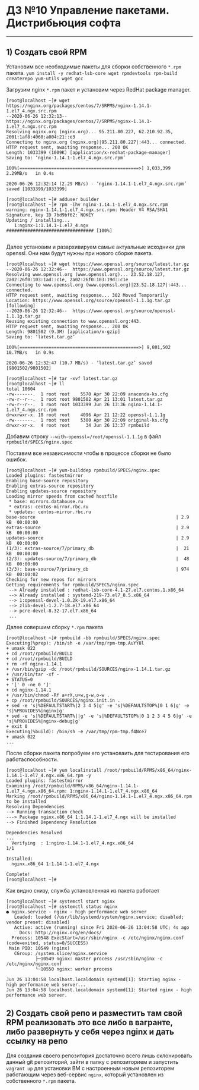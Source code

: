 # ДЗ №10 Управление пакетами. Дистрибьюция софта 
--------------------------------------------------------------------------------------------
## 1) Cоздать свой RPM
Установим все необходимые пакеты для сборки собственного ```*.rpm``` пакета.
```yum install -y redhat-lsb-core wget rpmdevtools rpm-build createrepo yum-utils wget gcc```

Загрузим nginx ```*.rpm``` пакет и установим через RedHat package manager.
```
[root@localhost ~]# wget https://nginx.org/packages/centos/7/SRPMS/nginx-1.14.1-1.el7_4.ngx.src.rpm
--2020-06-26 12:32:13--  https://nginx.org/packages/centos/7/SRPMS/nginx-1.14.1-1.el7_4.ngx.src.rpm
Resolving nginx.org (nginx.org)... 95.211.80.227, 62.210.92.35, 2001:1af8:4060:a004:21::e3
Connecting to nginx.org (nginx.org)|95.211.80.227|:443... connected.
HTTP request sent, awaiting response... 200 OK
Length: 1033399 (1009K) [application/x-redhat-package-manager]
Saving to: ‘nginx-1.14.1-1.el7_4.ngx.src.rpm’

100%[=============================================>] 1,033,399   2.29MB/s   in 0.4s   

2020-06-26 12:32:14 (2.29 MB/s) - ‘nginx-1.14.1-1.el7_4.ngx.src.rpm’ saved [1033399/1033399]
```
```
[root@localhost ~]# adduser builder
[root@localhost ~]# rpm -ihv nginx-1.14.1-1.el7_4.ngx.src.rpm
warning: nginx-1.14.1-1.el7_4.ngx.src.rpm: Header V4 RSA/SHA1 Signature, key ID 7bd9bf62: NOKEY
Updating / installing...
   1:nginx-1:1.14.1-1.el7_4.ngx       ################################# [100%]
   
```
Далее установим и разархивируем самые актуальные исходники для openssl. Они нам будут нужны при нового сборке пакета.
```
[root@localhost ~]# wget https://www.openssl.org/source/latest.tar.gz
--2020-06-26 12:32:46--  https://www.openssl.org/source/latest.tar.gz
Resolving www.openssl.org (www.openssl.org)... 23.52.18.127, 2a02:26f0:103:1ad::c1e, 2a02:26f0:103:19d::c1e
Connecting to www.openssl.org (www.openssl.org)|23.52.18.127|:443... connected.
HTTP request sent, awaiting response... 302 Moved Temporarily
Location: https://www.openssl.org/source/openssl-1.1.1g.tar.gz [following]
--2020-06-26 12:32:46--  https://www.openssl.org/source/openssl-1.1.1g.tar.gz
Reusing existing connection to www.openssl.org:443.
HTTP request sent, awaiting response... 200 OK
Length: 9801502 (9.3M) [application/x-gzip]
Saving to: ‘latest.tar.gz’

100%[=============================================>] 9,801,502   10.7MB/s   in 0.9s   

2020-06-26 12:32:47 (10.7 MB/s) - ‘latest.tar.gz’ saved [9801502/9801502]
```


```
[root@localhost ~]# tar -xvf latest.tar.gz
[root@localhost ~]# ll
total 10604
-rw-------.  1 root root    5570 Apr 30 22:09 anaconda-ks.cfg
-rw-r--r--.  1 root root 9801502 Apr 21 13:01 latest.tar.gz
-rw-r--r--.  1 root root 1033399 Jun 26 13:36 nginx-1.14.1-1.el7_4.ngx.src.rpm
drwxrwxr-x. 18 root root    4096 Apr 21 12:22 openssl-1.1.1g
-rw-------.  1 root root    5300 Apr 30 22:09 original-ks.cfg
drwxr-xr-x.  4 root root      34 Jun 26 13:37 rpmbuild
```
Добавим строку ```--with-openssl=/root/openssl-1.1.1g``` в файл ```rpmbuild/SPECS/nginx.spec```

Поставим все независимости чтобы в процессе сборки не было ошибок.
```
[root@localhost ~]# yum-builddep rpmbuild/SPECS/nginx.spec
Loaded plugins: fastestmirror
Enabling base-source repository
Enabling extras-source repository
Enabling updates-source repository
Loading mirror speeds from cached hostfile
 * base: mirrors.datahouse.ru
 * extras: centos-mirror.rbc.ru
 * updates: centos-mirror.rbc.ru
base-source                                                     | 2.9 kB  00:00:00     
extras-source                                                   | 2.9 kB  00:00:00     
updates-source                                                  | 2.9 kB  00:00:00     
(1/3): extras-source/7/primary_db                               |  21 kB  00:00:00     
(2/3): updates-source/7/primary_db                              |  48 kB  00:00:00     
(3/3): base-source/7/primary_db                                 | 974 kB  00:00:02     
Checking for new repos for mirrors
Getting requirements for rpmbuild/SPECS/nginx.spec
 --> Already installed : redhat-lsb-core-4.1-27.el7.centos.1.x86_64
 --> Already installed : systemd-219-73.el7_8.5.x86_64
 --> 1:openssl-devel-1.0.2k-19.el7.x86_64
 --> zlib-devel-1.2.7-18.el7.x86_64
 --> pcre-devel-8.32-17.el7.x86_64
 ...
```
Далее совершим сборку ```*.rpm``` пакета
```
[root@localhost ~]# rpmbuild -bb rpmbuild/SPECS/nginx.spec
Executing(%prep): /bin/sh -e /var/tmp/rpm-tmp.AuYY8l
+ umask 022
+ cd /root/rpmbuild/BUILD
+ cd /root/rpmbuild/BUILD
+ rm -rf nginx-1.14.1
+ /usr/bin/gzip -dc /root/rpmbuild/SOURCES/nginx-1.14.1.tar.gz
+ /usr/bin/tar -xf -
+ STATUS=0
+ '[' 0 -ne 0 ']'
+ cd nginx-1.14.1
+ /usr/bin/chmod -Rf a+rX,u+w,g-w,o-w .
+ cp /root/rpmbuild/SOURCES/nginx.init.in .
+ sed -e 's|%DEFAULTSTART%|2 3 4 5|g' -e 's|%DEFAULTSTOP%|0 1 6|g' -e 's|%PROVIDES%|nginx|g'
+ sed -e 's|%DEFAULTSTART%||g' -e 's|%DEFAULTSTOP%|0 1 2 3 4 5 6|g' -e 's|%PROVIDES%|nginx-debug|g'
+ exit 0
Executing(%build): /bin/sh -e /var/tmp/rpm-tmp.f4Nce7
+ umask 022
...
```
После сборки пакета попробуем его установаить для тестирования его работаспособности.
```
[root@localhost ~]# yum localinstall /root/rpmbuild/RPMS/x86_64/nginx-1.14.1-1.el7_4.ngx.x86_64.rpm -y
Loaded plugins: fastestmirror
Examining /root/rpmbuild/RPMS/x86_64/nginx-1.14.1-1.el7_4.ngx.x86_64.rpm: 1:nginx-1.14.1-1.el7_4.ngx.x86_64
Marking /root/rpmbuild/RPMS/x86_64/nginx-1.14.1-1.el7_4.ngx.x86_64.rpm to be installed
Resolving Dependencies
--> Running transaction check
---> Package nginx.x86_64 1:1.14.1-1.el7_4.ngx will be installed
--> Finished Dependency Resolution

Dependencies Resolved
...
  Verifying  : 1:nginx-1.14.1-1.el7_4.ngx.x86_64                                                                                                                                                               1/1 

Installed:
  nginx.x86_64 1:1.14.1-1.el7_4.ngx                                                                                                                                                                                

Complete!
[root@localhost ~]# 
```
Как видно снизу, служба установленная из пакета работает
```
[root@localhost ~]# systemctl start nginx
[root@localhost ~]# systemctl status nginx
● nginx.service - nginx - high performance web server
   Loaded: loaded (/usr/lib/systemd/system/nginx.service; disabled; vendor preset: disabled)
   Active: active (running) since Fri 2020-06-26 13:04:58 UTC; 4s ago
     Docs: http://nginx.org/en/docs/
  Process: 10548 ExecStart=/usr/sbin/nginx -c /etc/nginx/nginx.conf (code=exited, status=0/SUCCESS)
 Main PID: 10549 (nginx)
   CGroup: /system.slice/nginx.service
           ├─10549 nginx: master process /usr/sbin/nginx -c /etc/nginx/nginx.conf
           └─10550 nginx: worker process

Jun 26 13:04:58 localhost.localdomain systemd[1]: Starting nginx - high performance web server...
Jun 26 13:04:58 localhost.localdomain systemd[1]: Started nginx - high performance web server.
```


## 2) Cоздать свой репо и разместить там свой RPM реализовать это все либо в вагранте, либо развернуть у себя через nginx и дать ссылку на репо
Для создания своего репозитория достаточно всего лишь склонировать данный git репозиторий, зайти в папку с репозиторием и запустить ```vagrant up``` для установки ВМ с настроенным новым репозиторем работающим через веб-сервис ```nginx```, который установлен из собственного ```*.rpm``` пакета.

